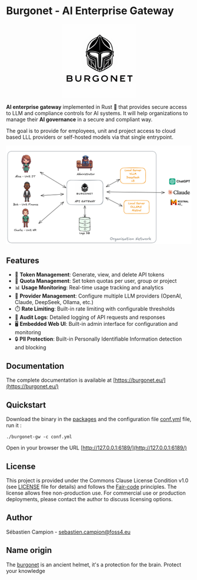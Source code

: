 # Burgonet - AI Enterprise Gateway

<p align="center">
  <img src="docs/images/logo.png?raw=true" style="width: 200px; height: auto;" />
</p>

**AI enterprise gateway** implemented in Rust 🦀 that provides secure access to LLM and compliance controls for AI systems.
It will help organizations to manage their **AI governance** in a secure and compliant way.

The goal is to provide for employees, unit and project access to
cloud based LLL providers or self-hosted models via that single entrypoint.

<p align="center">
  <img src="docs/images/overview.png?raw=true" />
</p>


## Features

- 🔑 **Token Management**: Generate, view, and delete API tokens
- 🎯 **Quota Management**: Set token quotas per user, group or project
- 📊 **Usage Monitoring**: Real-time usage tracking and analytics
- 🤖 **Provider Management**: Configure multiple LLM providers (OpenAI, Claude, DeepSeek, Ollama, etc.)
- ⏱️ **Rate Limiting**: Built-in rate limiting with configurable thresholds
- 📝 **Audit Logs**: Detailed logging of API requests and responses
- 🖥️ **Embedded Web UI**: Built-in admin interface for configuration and monitoring
- 🔒 **PII Protection**: Built-in Personally Identifiable Information detection and blocking


## Documentation 

The complete documentation is available at [https://burgonet.eu/](https://burgonet.eu/)

## Quickstart 

Download the binary in the [packages](packages) and the configuration file [conf.yml](conf.yml) file,  run it : 

    ./burgonet-gw -c conf.yml 


Open in your browser the URL [http://127.0.0.1:6189/](http://127.0.0.1:6189/)


## License

This project is provided under the Commons Clause License Condition v1.0 (see [LICENSE](LICENSE) file for details) and follows the [Fair-code](https://faircode.io) principles.
The license allows free non-production use. For commercial use or production deployments, please contact the author to discuss licensing options.

## Author  

Sébastien Campion - sebastien.campion@foss4.eu


## Name origin 

The [burgonet](https://en.wikipedia.org/wiki/Burgonet) is an ancient helmet, it's a protection for the brain.
Protect your knowledge 
